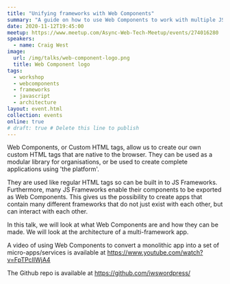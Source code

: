 ```yaml
---
title: "Unifying frameworks with Web Components"
summary: "A guide on how to use Web Components to work with multiple JS frameworks"
date: 2020-11-12T19:45:00
meetup: https://www.meetup.com/Async-Web-Tech-Meetup/events/274016280
speakers:
  - name: Craig West
image:
  url: /img/talks/web-component-logo.png
  title: Web Component logo
tags:
  - workshop
  - webcomponents
  - frameworks
  - javascript
  - architecture
layout: event.html
collection: events
online: true
# draft: true # Delete this line to publish
---
```


Web Components, or Custom HTML tags, allow us to create our own custom HTML tags that are native to the browser. They can be used as a modular library for organisations, or be used to create complete applications using 'the platform'.

They are used like regular HTML tags so can be built in to JS Frameworks. Furthermore, many JS Frameworks enable their components to be exported as Web Components. This gives us the possibility to create apps that contain many different frameworks that do not just exist with each other, but can interact with each other.

In this talk, we will look at what Web Components are and how they can be made. We will look at the architecture of a multi-framework app.

A video of using Web Components to convert a monolithic app into a set of micro-apps/services is available at https://www.youtube.com/watch?v=FpTPcIlWjA4

The Github repo is available at https://github.com/iwswordpress/
